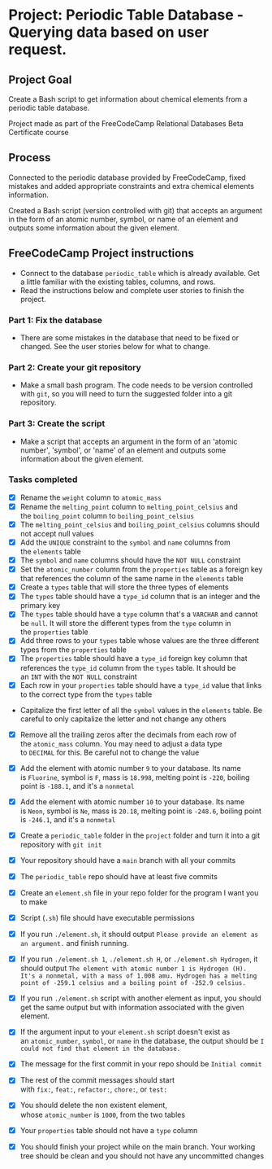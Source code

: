 # Project: Periodic Table Database - Querying data based on user request.

<!-- banner -->

## Project Goal
Create a Bash script to get information about chemical elements from a periodic table database.

Project made as part of the FreeCodeCamp Relational Databases Beta Certificate course

## Process

Connected to the periodic database provided by FreeCodeCamp, fixed mistakes and added appropriate constraints and extra chemical elements information.

Created a Bash script (version controlled with git) that accepts an argument in the form of an atomic number, symbol, or name of an element and outputs some information about the given element.

## FreeCodeCamp Project instructions


- Connect to the database `periodic_table` which is already available. Get a little familiar with the existing tables, columns, and rows.
- Read the instructions below and complete user stories to finish the project.

### Part 1: Fix the database

- There are some mistakes in the database that need to be fixed or changed. See the user stories below for what to change.

### Part 2: Create your git repository

- Make a small bash program. The code needs to be version controlled with `git`, so you will need to turn the suggested folder into a git repository.

### Part 3: Create the script

- Make a script that accepts an argument in the form of an 'atomic number', 'symbol', or 'name' of an element and outputs some information about the given element.

### Tasks completed

- [x] Rename the `weight` column to `atomic_mass`
- [x] Rename the `melting_point` column to `melting_point_celsius` and the `boiling_point` column to `boiling_point_celsius`
- [x] The `melting_point_celsius` and `boiling_point_celsius` columns should not accept null values
- [x] Add the `UNIQUE` constraint to the `symbol` and `name` columns from the `elements` table
- [x] The `symbol` and `name` columns should have the `NOT NULL` constraint
- [x] Set the `atomic_number` column from the `properties` table as a foreign key that references the column of the same name in the `elements` table
- [x] Create a `types` table that will store the three types of elements
- [x] The `types` table should have a `type_id` column that is an integer and the primary key
- [x] The `types` table should have a `type` column that's a `VARCHAR` and cannot be `null`. It will store the different types from the `type` column in the `properties` table
- [x] Add three rows to your `types` table whose values are the three different types from the `properties` table
- [x] The `properties` table should have a `type_id` foreign key column that references the `type_id` column from the `types` table. It should be an `INT` with the `NOT NULL` constraint
- [x] Each row in your `properties` table should have a `type_id` value that links to the correct type from the `types` table
- Capitalize the first letter of all the `symbol` values in the `elements` table. Be careful to only capitalize the letter and not change any others
- [x] Remove all the trailing zeros after the decimals from each row of the `atomic_mass` column. You may need to adjust a data type to `DECIMAL` for this. Be careful not to change the value
- [x] Add the element with atomic number `9` to your database. Its name is `Fluorine`, symbol is `F`, mass is `18.998`, melting point is `-220`, boiling point is `-188.1`, and it's a `nonmetal`
- [x] Add the element with atomic number `10` to your database. Its name is `Neon`, symbol is `Ne`, mass is `20.18`, melting point is `-248.6`, boiling point is `-246.1`, and it's a `nonmetal`
- [x] Create a `periodic_table` folder in the `project` folder and turn it into a git repository with `git init`
- [x] Your repository should have a `main` branch with all your commits
- [x] The `periodic_table` repo should have at least five commits
- [x] Create an `element.sh` file in your repo folder for the program I want you to make
- [x] Script (`.sh`) file should have executable permissions
- [x] If you run `./element.sh`, it should output `Please provide an element as an argument.` and finish running.
- [x] If you run `./element.sh 1`, `./element.sh H`, or `./element.sh Hydrogen`, it should output `The element with atomic number 1 is Hydrogen (H). It's a nonmetal, with a mass of 1.008 amu. Hydrogen has a melting point of -259.1 celsius and a boiling point of -252.9 celsius.`
- [x] If you run `./element.sh` script with another element as input, you should get the same output but with information associated with the given element.
- [x] If the argument input to your `element.sh` script doesn't exist as an `atomic_number`, `symbol`, or `name` in the database, the output should be `I could not find that element in the database.`
- [x] The message for the first commit in your repo should be `Initial commit`
- [x] The rest of the commit messages should start with `fix:`, `feat:`, `refactor:`, `chore:`, or `test:`
- [x] You should delete the non existent element, whose `atomic_number` is `1000`, from the two tables
- [x] Your `properties` table should not have a `type` column
- [x] You should finish your project while on the main branch. Your working tree should be clean and you should not have any uncommitted changes

